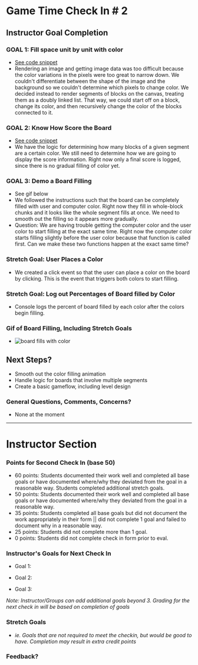 # Game Time Check In # 2

## Instructor Goal Completion

### GOAL 1: Fill space unit by unit with color

- [See code snippet](https://github.com/lucyfox4131/color-wars/blob/39f357c0630affbf34690bf5ddb53daa039f69ae/lib/index.js#L65-L79)
- Rendering an image and getting image data was too difficult because the color variations in the pixels were too great to narrow down. We couldn't differentiate between the shape of the image and the background so we couldn't determine which pixels to change color. We decided instead to render segments of blocks on the canvas, treating them as a doubly linked list. That way, we could start off on a block, change its color, and then recursively change the color of the blocks connected to it.

### GOAL 2: Know How Score the Board

- [See code snippet](https://github.com/lucyfox4131/color-wars/blob/39f357c0630affbf34690bf5ddb53daa039f69ae/lib/index.js#L87-L92)
- We have the logic for determining how many blocks of a given segment are a certain color. We still need to determine how we are going to display the score information. Right now only a final score is logged, since there is no gradual filling of color yet.

### GOAL 3: Demo a Board Filling

- See gif below
- We followed the instructions such that the board can be completely filled with user and computer color. Right now they fill in whole-block chunks and it looks like the whole segment fills at once. We need to smooth out the filling so it appears more gradually.
- Question: We are having trouble getting the computer color and the user color to start filling at the exact same time. Right now the computer color starts filling slightly before the user color because that function is called first. Can we make these two functions happen at the exact same time?

### Stretch Goal: User Places a Color
- We created a click event so that the user can place a color on the board by clicking. This is the event that triggers both colors to start filling.

### Stretch Goal: Log out Percentages of Board filled by Color
- Console logs the percent of board filled by each color after the colors begin filling.  

### Gif of Board Filling, Including Stretch Goals
- ![board fills with color](http://g.recordit.co/maNEmKhfuG.gif)

## Next Steps?

- Smooth out the color filling animation
- Handle logic for boards that involve multiple segments
- Create a basic gameflow, including level design

### General Questions, Comments, Concerns?
- None at the moment

-----

# Instructor Section

### Points for Second Check In (base 50)

* 60 points: Students documented their work well and completed all base goals or have documented where/why they deviated from the goal in a reasonable way. Students completed additional stretch goals.
* 50 points: Students documented their work well and completed all base goals or have documented where/why they deviated from the goal in a reasonable way.
* 35 points: Students completed all base goals but did not document the work appropriately in their form || did not complete 1 goal and failed to document why in a reasonable way.
* 25 points: Students did not complete more than 1 goal.
* 0 points: Students did not complete check in form prior to eval.

### Instructor's Goals for Next Check In

* Goal 1:

* Goal 2:

* Goal 3:

_Note: Instructor/Groups can add additional goals beyond 3. Grading for the next check in will be based on completion of goals_

### Stretch Goals

* _ie. Goals that are not required to meet the checkin, but would be good to have. Completion may result in extra credit points_

### Feedback?
